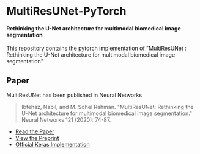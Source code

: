 # MultiResUNet-PyTorch
#### Rethinking the U-Net architecture for multimodal biomedical image segmentation

This repository contains the pytorch implementation of "MultiResUNet : Rethinking the U-Net architecture for multimodal biomedical image segmentation" 
## Paper

MultiResUNet has been published in Neural Networks

>Ibtehaz, Nabil, and M. Sohel Rahman. "MultiResUNet: Rethinking the U-Net architecture for multimodal biomedical image segmentation." Neural Networks 121 (2020): 74-87.


* [Read the Paper](https://doi.org/10.1016/j.neunet.2019.08.025)
* [View the Preprint](https://arxiv.org/abs/1902.04049)
* [Official Keras Implementation](https://github.com/nibtehaz/MultiResUNet)
